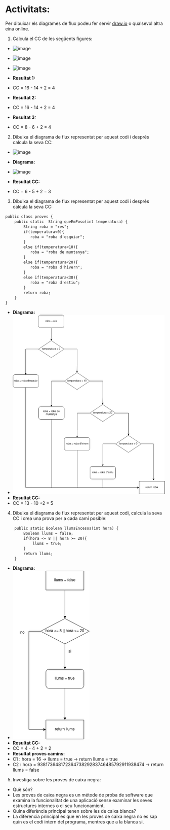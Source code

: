 # Activitats: 

Per dibuixar els diagrames de flux podeu fer servir [draw.io](https://draw.io) o qualsevol altra eina online.

1. Calcula el CC de les següents figures:
  - ![image](https://user-images.githubusercontent.com/110727546/204613022-4ab64342-2e06-438d-a7e8-570685b3c406.png)
  - ![image](https://user-images.githubusercontent.com/110727546/204613180-6d55bf09-28b8-417e-96f4-f71a762ac44c.png)
  - ![image](https://user-images.githubusercontent.com/110727546/204655229-8c3f28d7-3d8b-4746-a55d-331f89da39d2.png)

  - **Resultat 1:**
  -   CC = 16 - 14 + 2 = 4
  - **Resultat 2:**
  -   CC = 16 - 14 + 2 = 4
  - **Resultat 3:**
  -   CC = 8 - 6 + 2 = 4


2. Dibuixa el diagrama de flux representat per aquest codi i després calcula la seva CC:
  - ![image](https://user-images.githubusercontent.com/110727546/204615125-363e5e6c-173b-4ec0-8c0b-cb97985ade06.png)

  - **Diagrama:**
  -   ![image](https://github.com/antonytorre/antonytorre/blob/main/Diagrama%20sense%20t%C3%ADtol.drawio.png)
  - **Resultat CC:**
  -   CC = 6 - 5 + 2 = 3

3. Dibuixa el diagrama de flux representat per aquest codi i després calcula la seva CC:

```
public class proves {
    public static  String queEmPoso(int temperatura) {
        String roba = "res";
        if(temperatura<0){
           roba = "roba d'esquiar";
        }
        else if(temperatura<10){
           roba = "roba de muntanya";
        }
        else if(temperatura<20){
           roba = "roba d'hivern";
        }
        else if(temperatura<30){
           roba = "roba d'estiu";
        }
        return roba;
    }    
}
```

  - **Diagrama:**
  -   ![image](https://github.com/antonytorre/antonytorre/blob/main/Flux2.drawio.png)
  - **Resultat CC:**
  -   CC = 13 - 10 +2 = 5

4. Dibuixa el diagrama de flux representat per aquest codi, calcula la seva CC i crea una prova per a cada camí posible:

```
    public static Boolean llumsEncesos(int hora) {
        Boolean llums = false;
        if(hora <= 8 || hora >= 20){
            llums = true;
        }
        return llums;
    }
```
  - **Diagrama:**
  -   ![image](https://github.com/antonytorre/antonytorre/blob/main/Flux3.drawio.png)
  - **Resultat CC:**
  -   CC = 4 - 4 + 2 = 2
  - **Resultat proves camins:**
  -   C1 : hora = 16 -> llums = true -> return llums = true 
  -   C2 : hora = 93817364817236473829283746485792911938474 -> return llums = false

5. Investiga sobre les proves de caixa negra:

  - Què són?
  -   Les proves de caixa negra es un métode de proba de software que examina la funcionalitat de una aplicació sense examinar les seves estructures             internes o el seu funcionamient.
  - Quina diferència principal tenen sobre les de caixa blanca?
  -   La diferencia principal es que en les proves de caixa negra no es sap quin es el codi intern del programa, mentres que a la blanca si.

